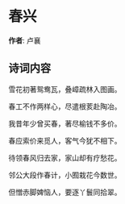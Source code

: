 # 春兴

**作者**: 卢襄

## 诗词内容

雪花初著鸳鸯瓦，叠嶂疏林入图画。

春工不作两样心，尽遣根荄赴陶冶。

我昔年少曾买春，著尽榆钱不多价。

春应索价来觅人，客气今犹不相下。

待领春风归去家，家山却有疗愁花。

邻公大段作春计，小囿栽花今数世。

但憎赤脚婢恼人，要逐丫鬟同拾翠。

